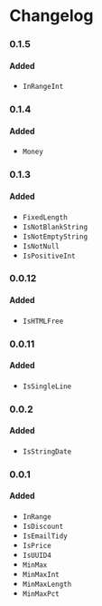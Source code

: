 # Changelog

### 0.1.5
#### Added
- `InRangeInt`

### 0.1.4
#### Added
- `Money`

### 0.1.3
#### Added
- `FixedLength`
- `IsNotBlankString`
- `IsNotEmptyString`
- `IsNotNull`
- `IsPositiveInt`

### 0.0.12
#### Added
- `IsHTMLFree`

### 0.0.11
#### Added
- `IsSingleLine`

### 0.0.2
#### Added
- `IsStringDate`

### 0.0.1
#### Added
- `InRange`
- `IsDiscount`
- `IsEmailTidy`
- `IsPrice`
- `IsUUID4`
- `MinMax`
- `MinMaxInt`
- `MinMaxLength`
- `MinMaxPct`